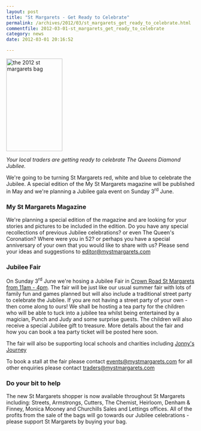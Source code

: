 ```yaml
---
layout: post
title: "St Margarets - Get Ready to Celebrate"
permalink: /archives/2012/03/st_margarets_get_ready_to_celebrate.html
commentfile: 2012-03-01-st_margarets_get_ready_to_celebrate
category: news
date: 2012-03-01 20:16:52

---
```


<a href="/assets/images/2012/st_margarets_2012_bag.jpg" title="See larger version of - the 2012 st margarets bag"><img src="/assets/images/2012/st_margarets_2012_bag_thumb.jpg" width="150" height="248" alt="the 2012 st margarets bag" class="right" /></a>

*Your local traders are getting ready to celebrate The Queens Diamond Jubilee.*

We're going to be turning St Margarets red, white and blue to celebrate the Jubilee. A special edition of the My St Margarets magazine will be published in May and we're planning a Jubilee gala event on Sunday 3<sup>rd</sup> June.

### My St Margarets Magazine

We're planning a special edition of the magazine and are looking for your stories and pictures to be included in the edition. Do you have any special recollections of previous Jubilee celebrations? or even The Queen's Coronation? Where were you in 52? or perhaps you have a special anniversary of your own that you would like to share with us? Please send your ideas and suggestions to <editor@mystmargarets.com>

### Jubilee Fair

On Sunday 3<sup>rd</sup> June we're hosing a Jubilee Fair in [Crown Road St Margarets from 11am - 4pm](https://stmargarets.london/event/fair/200705143245). The fair will be just like our usual summer fair with lots of family fun and games planned but will also include a traditional street party to celebrate the Jubilee. If you are not having a street party of your own - then come along to ours! We shall be hosting a tea party for the children who will be able to tuck into a jubilee tea whilst being entertained by a magician, Punch and Judy and some surprise guests. The children will also receive a special Jubilee gift to treasure. More details about the fair and how you can book a tea party ticket will be posted here soon.

The fair will also be supporting local schools and charities including [Jonny's Journey](http://jonnysjourney2012.com/)

To book a stall at the fair please contact <events@mystmargarets.com> for all other enquiries please contact <traders@mystmargarets.com>

### Do your bit to help

The new St Margarets shopper is now available throughout St Margarets including: Streets, Armstrongs, Cutters, The Chemist, Heirloom, Denham & Finney, Monica Mooney and Churchills Sales and Lettings offices. All of the profits from the sale of the bags will go towards our Jubilee celebrations - please support St Margarets by buying your bag.
